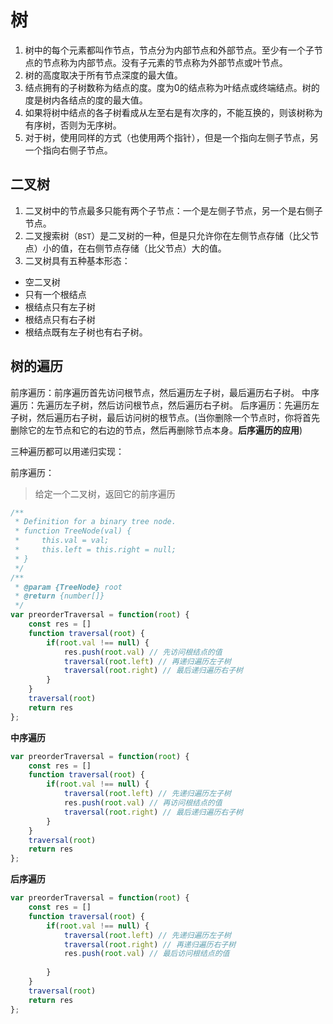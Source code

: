 # 树
1. 树中的每个元素都叫作节点，节点分为内部节点和外部节点。至少有一个子节点的节点称为内部节点。没有子元素的节点称为外部节点或叶节点。
2. 树的高度取决于所有节点深度的最大值。
3. 结点拥有的子树数称为结点的度。度为0的结点称为叶结点或终端结点。树的度是树内各结点的度的最大值。
4. 如果将树中结点的各子树看成从左至右是有次序的，不能互换的，则该树称为有序树，否则为无序树。
5. 对于树，使用同样的方式（也使用两个指针），但是一个指向左侧子节点，另一个指向右侧子节点。

## 二叉树
1. 二叉树中的节点最多只能有两个子节点：一个是左侧子节点，另一个是右侧子节点。
2. 二叉搜索树（`BST`）是二叉树的一种，但是只允许你在左侧节点存储（比父节点）小的值，在右侧节点存储（比父节点）大的值。
3. 二叉树具有五种基本形态：
- 空二叉树
- 只有一个根结点
- 根结点只有左子树
- 根结点只有右子树
- 根结点既有左子树也有右子树。

## 树的遍历
前序遍历：前序遍历首先访问根节点，然后遍历左子树，最后遍历右子树。
中序遍历：先遍历左子树，然后访问根节点，然后遍历右子树。
后序遍历：先遍历左子树，然后遍历右子树，最后访问树的根节点。(当你删除一个节点时，你将首先删除它的左节点和它的右边的节点，然后再删除节点本身。**后序遍历的应用**)

三种遍历都可以用递归实现：

前序遍历：
> 给定一个二叉树，返回它的前序遍历

```js
/**
 * Definition for a binary tree node.
 * function TreeNode(val) {
 *     this.val = val;
 *     this.left = this.right = null;
 * }
 */
/**
 * @param {TreeNode} root
 * @return {number[]}
 */
var preorderTraversal = function(root) {
    const res = []
    function traversal(root) {
        if(root.val !== null) {
            res.push(root.val) // 先访问根结点的值
            traversal(root.left) // 再递归遍历左子树
            traversal(root.right) // 最后递归遍历右子树
        }
    }
    traversal(root)
    return res
};
```

**中序遍历**
```js
var preorderTraversal = function(root) {
    const res = []
    function traversal(root) {
        if(root.val !== null) {
            traversal(root.left) // 先递归遍历左子树
            res.push(root.val) // 再访问根结点的值
            traversal(root.right) // 最后递归遍历右子树
        }
    }
    traversal(root)
    return res
};
```

**后序遍历**
```js
var preorderTraversal = function(root) {
    const res = []
    function traversal(root) {
        if(root.val !== null) {
            traversal(root.left) // 先递归遍历左子树
            traversal(root.right) // 再递归遍历右子树
            res.push(root.val) // 最后访问根结点的值
            
        }
    }
    traversal(root)
    return res
};
```